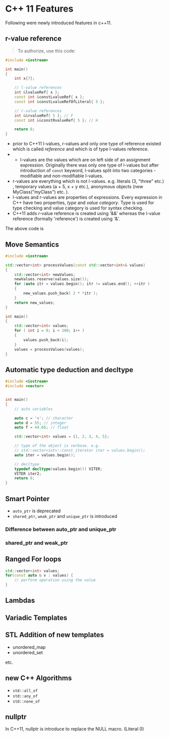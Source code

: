 # C++ 11 Features

Following were newly introduced features in c++11.

## r-value reference 

> To authorize, use this code:

```cpp
#include <iostream>

int main()
{
	int x{7};

	// l-value references
	int &lvalueRef{ x };
	const int &constLvalueRef{ x };
	const int &constLvalueRefOfLiteral{ 5 };

	// r-value references
	int &&rvalueRef{ 5 }; // F
	const int &&constRvalueRef{ 5 }; // H

	return 0;
}
```

* prior to C++11 l-values, r-values and only one type of reference existed which is called *reference* and which is of type l-values reference.
* * l-values are the values which are on left side of an assignment expression. Originally there was only one type of l-values but after introduction of `const` keyword, l-values split into two categories - modifiable and non-modifiable l-values.
* r-values are everything which is not l-values. e.g. literals (3, "three" etc.) , temporary values (a + 5, x + y etc.), anonymous objects (new MyClass("myClass") etc. ). 
* l-values and r-values are properties of expressions. Every expression in C++ have two properties, *type* and *value category*. Type is used for type checking and value category is used for syntax checking.
* C++11 adds r-value reference is created using '&&' whereas the l-value reference (formally 'reference') is created using '&'.

The above code is 

## Move Semantics

```cpp
#include <iostream>

std::vector<int> processValues(const std::vector<int>& values)
{
    std::vector<int> newValues;
    newValues.reserve(values.size());
    for (auto itr = values.begin(); itr != values.end(); ++itr )
    {
        new_values.push_back( 2 * *itr );
    }
    return new_values;
}

int main()
{
    std::vector<int> values;
    for ( int i = 0; i < 100; i++ )
    {
        values.push_back(i);
    }
    values = processValues(values);
}
```
## Automatic type deduction and decltype

```cpp
#include <iostream>
#include <vector>


int main()
{
    // auto variables

    auto c = 'v'; // character
    auto d = 55; // integer
    auto f = 44.66; // float

    std::vector<int> values = {1, 2, 3, 4, 5};

    // type of the object is verbose. e.g.
    // std::vector<int>::const_iterator iter = values.begin();
    auto iter = values.begin();

    // decltype
    typedef decltype(values.begin()) VITER;
    VITER iter2;
    return 0;
}

```

## Smart Pointer

* `auto_ptr` is deprecated
* `shared_ptr`, `weak_ptr` and `unique_ptr` is introduced

### Difference between auto_ptr and unique_ptr

### shared_ptr and weak_ptr



## Ranged For loops

```cpp
std::vector<int> values;
for(const auto & v : values) {
    // perform operation using the value
}
```


## Lambdas


## Variadic Templates


## STL Addition of new templates

* unordered_map
* unordered_set

etc.

## new C++ Algorithms

* `std::all_of`
* `std::any_of`
* `std::none_of`

## nullptr

In C++11, nullptr is introduce to replace the NULL macro. (Literal 0)



